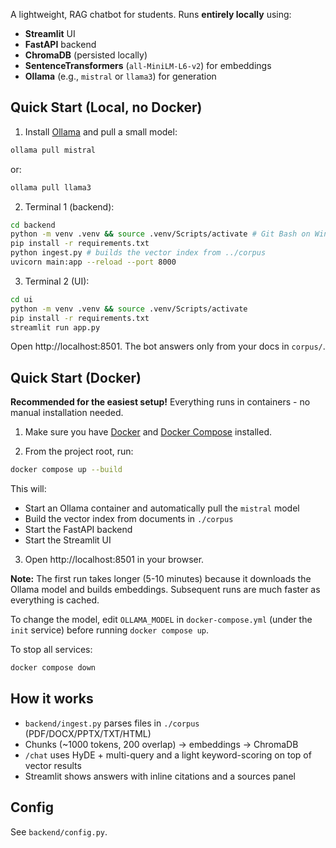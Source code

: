 A lightweight, RAG chatbot for students. Runs **entirely locally** using:
- **Streamlit** UI
- **FastAPI** backend
- **ChromaDB** (persisted locally)
- **SentenceTransformers** (`all-MiniLM-L6-v2`) for embeddings
- **Ollama** (e.g., `mistral` or `llama3`) for generation

## Quick Start (Local, no Docker)
1) Install [Ollama](https://ollama.com) and pull a small model:
```bash
ollama pull mistral
```

or:
```bash
ollama pull llama3
```

2) Terminal 1 (backend):
```bash
cd backend
python -m venv .venv && source .venv/Scripts/activate # Git Bash on Windows
pip install -r requirements.txt
python ingest.py # builds the vector index from ../corpus
uvicorn main:app --reload --port 8000
```

3) Terminal 2 (UI):
```bash
cd ui
python -m venv .venv && source .venv/Scripts/activate
pip install -r requirements.txt
streamlit run app.py
```

Open http://localhost:8501. The bot answers only from your docs in `corpus/`.

## Quick Start (Docker)

**Recommended for the easiest setup!** Everything runs in containers - no manual installation needed.

1) Make sure you have [Docker](https://docs.docker.com/get-docker/) and [Docker Compose](https://docs.docker.com/compose/install/) installed.

2) From the project root, run:
```bash
docker compose up --build
```

This will:
- Start an Ollama container and automatically pull the `mistral` model
- Build the vector index from documents in `./corpus`
- Start the FastAPI backend
- Start the Streamlit UI

3) Open http://localhost:8501 in your browser.

**Note:** The first run takes longer (5-10 minutes) because it downloads the Ollama model and builds embeddings. Subsequent runs are much faster as everything is cached.

To change the model, edit `OLLAMA_MODEL` in `docker-compose.yml` (under the `init` service) before running `docker compose up`.

To stop all services:
```bash
docker compose down
```

## How it works
- `backend/ingest.py` parses files in `./corpus` (PDF/DOCX/PPTX/TXT/HTML)
- Chunks (~1000 tokens, 200 overlap) → embeddings → ChromaDB
- `/chat` uses HyDE + multi-query and a light keyword-scoring on top of vector results
- Streamlit shows answers with inline citations and a sources panel

## Config
See `backend/config.py`.



